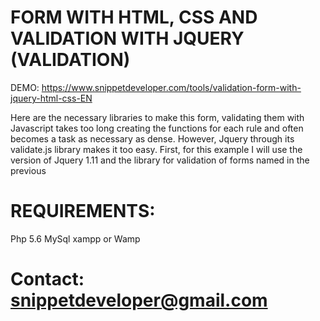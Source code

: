 # FORM WITH HTML, CSS AND VALIDATION WITH JQUERY (VALIDATION)

DEMO: https://www.snippetdeveloper.com/tools/validation-form-with-jquery-html-css-EN

Here are the necessary libraries to make this form, validating them with Javascript takes too long creating the functions for each rule and often becomes a task as necessary as dense. However, Jquery through its validate.js library makes it too easy. First, for this example I will use the version of Jquery 1.11 and the library for validation of forms named in the previous

# REQUIREMENTS:

Php 5.6
MySql
xampp or Wamp


# Contact: snippetdeveloper@gmail.com
